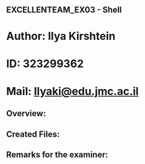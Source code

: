 
## EXCELLENTEAM_EX03 - Shell

# Author: Ilya Kirshtein
# ID: 323299362
# Mail: Ilyaki@edu.jmc.ac.il

## Overview:



## Created Files:



## Remarks for the examiner:


